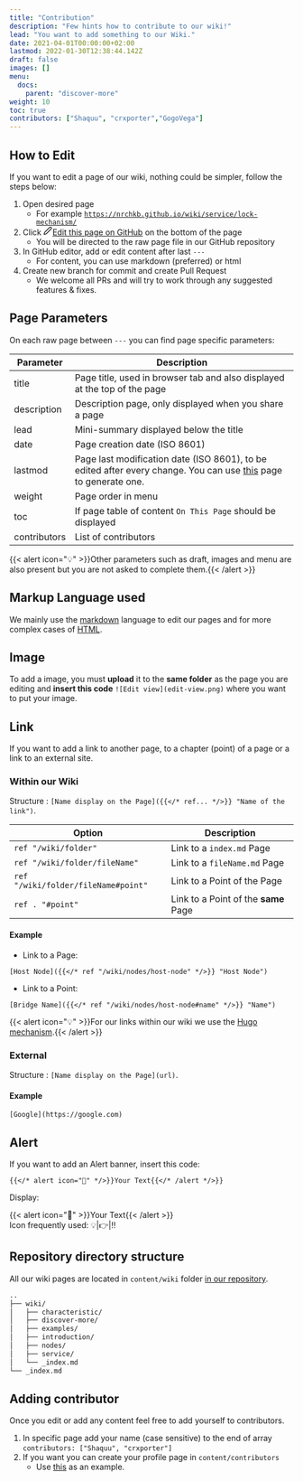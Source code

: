 ```yaml
---
title: "Contribution"
description: "Few hints how to contribute to our wiki!"
lead: "You want to add something to our Wiki."
date: 2021-04-01T00:00:00+02:00
lastmod: 2022-01-30T12:38:44.142Z
draft: false
images: []
menu:
  docs:
    parent: "discover-more"
weight: 10
toc: true
contributors: ["Shaquu", "crxporter","GogoVega"]
---
```


## How to Edit

If you want to edit a page of our wiki, nothing could be simpler, follow the steps below:

1. Open desired page
   * For example [`https://nrchkb.github.io/wiki/service/lock-mechanism/`](https://nrchkb.github.io/wiki/service/lock-mechanism/)
2. Click <p class="edit-page" style="display: contents;"><a href="javascript: document.body.scrollIntoView(false);"><svg xmlns="http://www.w3.org/2000/svg" width="16" height="16" viewBox="0 0 24 24" fill="none" stroke="currentColor" stroke-width="2" stroke-linecap="round" stroke-linejoin="round" class="feather feather-edit-2"><path d="M17 3a2.828 2.828 0 1 1 4 4L7.5 20.5 2 22l1.5-5.5L17 3z"></path></svg>Edit this page on GitHub</a></p> on the bottom of the page
   * You will be directed to the raw page file in our GitHub repository
3. In GitHub editor, add or edit content after last `---`
   * For content, you can use markdown (preferred) or html
4. Create new branch for commit and create Pull Request
   * We welcome all PRs and will try to work through any suggested features & fixes.


## Page Parameters

On each raw page between `---` you can find page specific parameters:
 
| Parameter | Description |
|---|---|
| title | Page title, used in browser tab and also displayed at the top of the page |
| description | Description page, only displayed when you share a page |
| lead | Mini-summary displayed below the title |
| date | Page creation date (ISO 8601) |
| lastmod | Page last modification date (ISO 8601), to be edited after every change. You can use [this](https://www.timestamp-converter.com/) page to generate one. |
| weight | Page order in menu |
| toc | If page table of content `On This Page` should be displayed |
| contributors | List of contributors |

{{< alert icon="💡" >}}Other parameters such as draft, images and menu are also present but you are not asked to complete them.{{< /alert >}}

## Markup Language used

We mainly use the [markdown](https://docs.github.com/en/get-started/writing-on-github/getting-started-with-writing-and-formatting-on-github/basic-writing-and-formatting-syntax) language to edit our pages and for more complex cases of [HTML](https://developer.mozilla.org/en-US/docs/Web/HTML).

## Image

To add a image, you must **upload** it to the **same folder** as the page you are editing and **insert this code** `![Edit view](edit-view.png)` where you want to put your image.

## Link

If you want to add a link to another page, to a chapter (point) of a page or a link to an external site.

### Within our Wiki

Structure : `[Name display on the Page]({{</* ref... */>}} "Name of the link")`.

| Option | Description |
|---|---|
| `ref "/wiki/folder"` | Link to a `index.md` Page |
| `ref "/wiki/folder/fileName"` | Link to a `fileName.md` Page |
| `ref "/wiki/folder/fileName#point"` | Link to a Point of the Page |
| `ref . "#point"` | Link to a Point of the **same** Page |

#### Example

- Link to a Page:

`[Host Node]({{</* ref "/wiki/nodes/host-node" */>}} "Host Node")`

- Link to a Point:

`[Bridge Name]({{</* ref "/wiki/nodes/host-node#name" */>}} "Name")`

{{< alert icon="💡" >}}For our links within our wiki we use the [Hugo mechanism](https://gohugo.io/content-management/cross-references/).{{< /alert >}}

### External

Structure : `[Name display on the Page](url)`.

#### Example

`[Google](https://google.com)`

## Alert

If you want to add an Alert banner, insert this code:

`{{</* alert icon="👋" */>}}Your Text{{</* /alert */>}}`

Display:

{{< alert icon="👋" >}}Your Text{{< /alert >}}
\
Icon frequently used: 💡|👉|‼️

## Repository directory structure

All our wiki pages are located in `content/wiki` folder [in our repository](https://github.com/NRCHKB/NRCHKB.github.io/tree/master/content/wiki).

```bash
..
├── wiki/
│   ├── characteristic/
│   ├── discover-more/
│   ├── examples/
│   ├── introduction/
│   ├── nodes/
│   ├── service/
│   └── _index.md
└── _index.md
```

## Adding contributor

Once you edit or add any content feel free to add yourself to contributors.

1. In specific page add your name (case sensitive) to the end of array `contributors: ["Shaquu", "crxporter"]`
2. If you want you can create your profile page in `content/contributors`
   * Use [this](https://github.com/NRCHKB/NRCHKB.github.io/blob/master/content/contributors/shaquu/_index.md) as an example.
